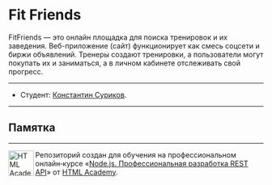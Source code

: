 # Fit Friends

FitFriends — это онлайн площадка для поиска тренировок и их заведения. Веб-приложение (сайт) функционирует как смесь соцсети и биржи объявлений. Тренеры создают тренировки, а пользователи могут покупать их и заниматься, а в личном кабинете отслеживать свой прогресс.

---

* Студент: [Константин Суриков](https://up.htmlacademy.ru/nodejs-api/2/user/598165).

---
## Памятка

---

<a href="https://htmlacademy.ru/profession/fullstack"><img align="left" width="50" height="50" title="HTML Academy" src="https://up.htmlacademy.ru/static/img/intensive/nodejs/logo-for-github-2.png"></a>

Репозиторий создан для обучения на профессиональном онлайн‑курсе «[Node.js. Профессиональная разработка REST API](https://htmlacademy.ru/profession/fullstack)» от [HTML Academy](https://htmlacademy.ru).
